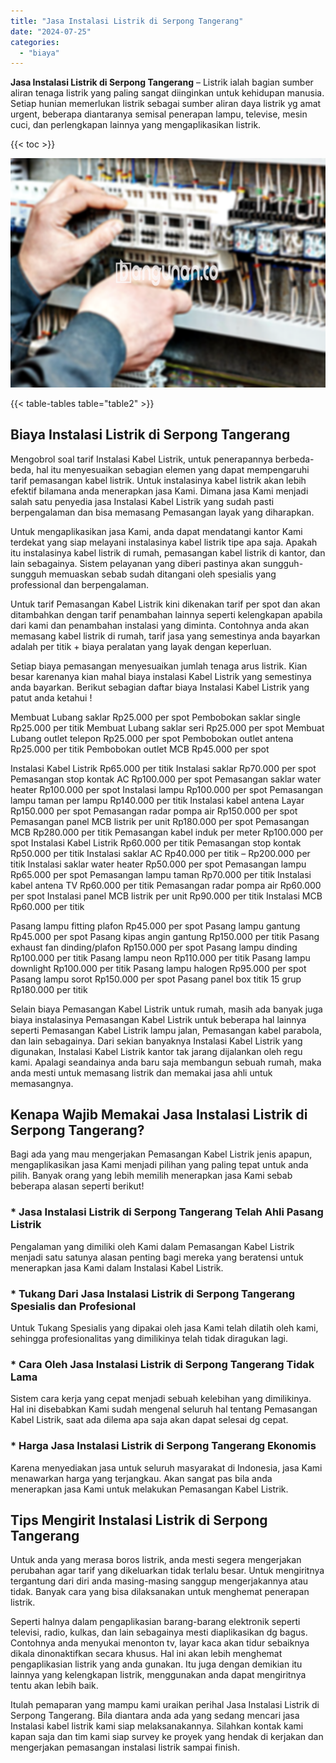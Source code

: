 ```yaml
---
title: "Jasa Instalasi Listrik di Serpong Tangerang"
date: "2024-07-25"
categories: 
  - "biaya"
---
```


**Jasa Instalasi Listrik di Serpong Tangerang** – Listrik ialah bagian sumber aliran tenaga listrik yang paling sangat diinginkan untuk kehidupan manusia. Setiap hunian memerlukan listrik sebagai sumber aliran daya listrik yg amat urgent, beberapa diantaranya semisal penerapan lampu, televise, mesin cuci, dan perlengkapan lainnya yang mengaplikasikan listrik.

{{< toc >}}

![Jasa Instalasi Listrik di Serpong Tangerang](/images/instalasi-listrik-murah35.png)

{{< table-tables table="table2" >}}

## Biaya Instalasi Listrik di Serpong Tangerang

Mengobrol soal tarif Instalasi Kabel Listrik, untuk penerapannya berbeda-beda, hal itu menyesuaikan sebagian elemen yang dapat mempengaruhi tarif pemasangan kabel listrik. Untuk instalasinya kabel listrik akan lebih efektif bilamana anda menerapkan jasa Kami. Dimana jasa Kami menjadi salah satu penyedia jasa Instalasi Kabel Listrik yang sudah pasti berpengalaman dan bisa memasang Pemasangan layak yang diharapkan.

Untuk mengaplikasikan jasa Kami, anda dapat mendatangi kantor Kami terdekat yang siap melayani instalasinya kabel listrik tipe apa saja. Apakah itu instalasinya kabel listrik di rumah, pemasangan kabel listrik di kantor, dan lain sebagainya. Sistem pelayanan yang diberi pastinya akan sungguh-sungguh memuaskan sebab sudah ditangani oleh spesialis yang professional dan berpengalaman.

Untuk tarif Pemasangan Kabel Listrik kini dikenakan tarif per spot dan akan ditambahkan dengan tarif penambahan lainnya seperti kelengkapan apabila dari kami dan penambahan instalasi yang diminta. Contohnya anda akan memasang kabel listrik di rumah, tarif jasa yang semestinya anda bayarkan adalah per titik + biaya peralatan yang layak dengan keperluan.

Setiap biaya pemasangan menyesuaikan jumlah tenaga arus listrik. Kian besar karenanya kian mahal biaya instalasi Kabel Listrik yang semestinya anda bayarkan. Berikut sebagian daftar biaya Instalasi Kabel Listrik yang patut anda ketahui !

Membuat Lubang saklar Rp25.000 per spot Pembobokan saklar single Rp25.000 per titik Membuat Lubang saklar seri Rp25.000 per spot Membuat Lubang outlet telepon Rp25.000 per spot Pembobokan outlet antena Rp25.000 per titik Pembobokan outlet MCB Rp45.000 per spot

Instalasi Kabel Listrik Rp65.000 per titik Instalasi saklar Rp70.000 per spot Pemasangan stop kontak AC Rp100.000 per spot Pemasangan saklar water heater Rp100.000 per spot Instalasi lampu Rp100.000 per spot Pemasangan lampu taman per lampu Rp140.000 per titik Instalasi kabel antena Layar Rp150.000 per spot Pemasangan radar pompa air Rp150.000 per spot Pemasangan panel MCB listrik per unit Rp180.000 per spot Pemasangan MCB Rp280.000 per titik Pemasangan kabel induk per meter Rp100.000 per spot Instalasi Kabel Listrik Rp60.000 per titik Pemasangan stop kontak Rp50.000 per titik Instalasi saklar AC Rp40.000 per titik – Rp200.000 per titik Instalasi saklar water heater Rp50.000 per spot Pemasangan lampu Rp65.000 per spot Pemasangan lampu taman Rp70.000 per titik Instalasi kabel antena TV Rp60.000 per titik Pemasangan radar pompa air Rp60.000 per spot Instalasi panel MCB listrik per unit Rp90.000 per titik Instalasi MCB Rp60.000 per titik

Pasang lampu fitting plafon Rp45.000 per spot Pasang lampu gantung Rp45.000 per spot Pasang kipas angin gantung Rp150.000 per titik Pasang exhaust fan dinding/plafon Rp150.000 per spot Pasang lampu dinding Rp100.000 per titik Pasang lampu neon Rp110.000 per titik Pasang lampu downlight Rp100.000 per titik Pasang lampu halogen Rp95.000 per spot Pasang lampu sorot Rp150.000 per spot Pasang panel box titik 15 grup Rp180.000 per titik

Selain biaya Pemasangan Kabel Listrik untuk rumah, masih ada banyak juga biaya instalasinya Pemasangan Kabel Listrik untuk beberapa hal lainnya seperti Pemasangan Kabel Listrik lampu jalan, Pemasangan kabel parabola, dan lain sebagainya. Dari sekian banyaknya Instalasi Kabel Listrik yang digunakan, Instalasi Kabel Listrik kantor tak jarang dijalankan oleh regu kami. Apalagi seandainya anda baru saja membangun sebuah rumah, maka anda mesti untuk memasang listrik dan memakai jasa ahli untuk memasangnya.

## Kenapa Wajib Memakai Jasa Instalasi Listrik di Serpong Tangerang?

Bagi ada yang mau mengerjakan Pemasangan Kabel Listrik jenis apapun, mengaplikasikan jasa Kami menjadi pilihan yang paling tepat untuk anda pilih. Banyak orang yang lebih memilih menerapkan jasa Kami sebab beberapa alasan seperti berikut!

### \* Jasa Instalasi Listrik di Serpong Tangerang Telah Ahli Pasang Listrik

Pengalaman yang dimiliki oleh Kami dalam Pemasangan Kabel Listrik menjadi satu satunya alasan penting bagi mereka yang beratensi untuk menerapkan jasa Kami dalam Instalasi Kabel Listrik.

### \* Tukang Dari Jasa Instalasi Listrik di Serpong Tangerang Spesialis dan Profesional

Untuk Tukang Spesialis yang dipakai oleh jasa Kami telah dilatih oleh kami, sehingga profesionalitas yang dimilikinya telah tidak diragukan lagi.

### \* Cara Oleh Jasa Instalasi Listrik di Serpong Tangerang Tidak Lama

Sistem cara kerja yang cepat menjadi sebuah kelebihan yang dimilikinya. Hal ini disebabkan Kami sudah mengenal seluruh hal tentang Pemasangan Kabel Listrik, saat ada dilema apa saja akan dapat selesai dg cepat.

### \* Harga Jasa Instalasi Listrik di Serpong Tangerang Ekonomis

Karena menyediakan jasa untuk seluruh masyarakat di Indonesia, jasa Kami menawarkan harga yang terjangkau. Akan sangat pas bila anda menerapkan jasa Kami untuk melakukan Pemasangan Kabel Listrik.

## Tips Mengirit Instalasi Listrik di Serpong Tangerang


Untuk anda yang merasa boros listrik, anda mesti segera mengerjakan perubahan agar tarif yang dikeluarkan tidak terlalu besar. Untuk mengiritnya tergantung dari diri anda masing-masing sanggup mengerjakannya atau tidak. Banyak cara yang bisa dilaksanakan untuk menghemat penerapan listrik.

Seperti halnya dalam pengaplikasian barang-barang elektronik seperti televisi, radio, kulkas, dan lain sebagainya mesti diaplikasikan dg bagus. Contohnya anda menyukai menonton tv, layar kaca akan tidur sebaiknya dikala dinonaktifkan secara khusus. Hal ini akan lebih menghemat pengaplikasian listrik yang anda gunakan. Itu juga dengan demikian itu lainnya yang kelengkapan listrik, menggunakan anda dapat mengiritnya tentu akan lebih baik.

Itulah pemaparan yang mampu kami uraikan perihal Jasa Instalasi Listrik di Serpong Tangerang. Bila diantara anda ada yang sedang mencari jasa Instalasi kabel listrik kami siap melaksanakannya. Silahkan kontak kami kapan saja dan tim kami siap survey ke proyek yang hendak di kerjakan dan mengerjakan pemasangan instalasi listrik sampai finish.
